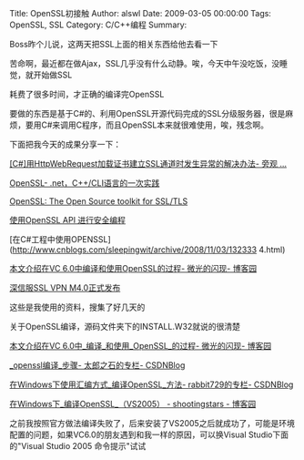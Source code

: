 Title: OpenSSL初接触
Author: alswl
Date: 2009-03-05 00:00:00
Tags: OpenSSL, SSL
Category: C/C++编程
Summary: 

Boss昨个儿说，这两天把SSL上面的相关东西给他去看一下

苦命啊，最近都在做Ajax，SSL几乎没有什么动静。唉，今天中午没吃饭，没睡觉，就开始做SSL

耗费了很多时间，才正确的编译完OpenSSL

要做的东西是基于C#的、利用OpenSSL开源代码完成的SSL分级服务器，很是麻烦，要用C#来调用C程序，而且OpenSSL本来就很难使用，唉，残念啊。

下面把我今天的成果分享一下：

[[C#]用HttpWebRequest加载证书建立SSL通道时发生异常的解决办法- 旁观
...](http://www.cnblogs.com/zhengyun_ustc/archive/2005/04/11/135821.aspx)

[OpenSSL- .net，C++/CLI语言的一次实践](http://i.cn.yahoo.com/suntongo/blog/p_2/)

[OpenSSL: The Open Source toolkit for SSL/TLS](http://www.openssl.org/)

[使用OpenSSL API
进行安全编程](http://www.ibm.com/developerworks/cn/linux/l-openssl.html)

[在C#工程中使用OPENSSL](http://www.cnblogs.com/sleepingwit/archive/2008/11/03/132333
4.html)

[本文介绍在VC 6.0中编译和使用OpenSSL的过程- 微光的闪现-
博客园](http://www.cnblogs.com/gleam/archive/2008/05/07/1187154.html)

[深信服SSL VPN M4.0正式发布](http://www.sinfors.com/cn/news/913.htm)

这些是我使用的资料，搜集了好几天的

关于OpenSSL编译，源码文件夹下的INSTALL.W32就说的很清楚

[本文介绍在VC 6.0中_编译_和使用_OpenSSL_的过程- 微光的闪现-
博客园](http://www.cnblogs.com/gleam/archive/2008/05/07/1187154.html)

[_openssl编译_步骤- 太郎之石的专栏-
CSDNBlog](http://blog.csdn.net/gofishing/archive/2006/04/10/658203.aspx)

[在Windows下使用汇编方式_编译OpenSSL_方法- rabbit729的专栏-
CSDNBlog](http://blog.csdn.net/rabbit729/archive/2008/06/03/2506514.aspx)

[在Windows下_编译OpenSSL_（VS2005） - shootingstars -
博客园](http://shootingstars.cnblogs.com/archive/2006/02/17/332276.html)

之前我按照官方做法编译失败了，后来安装了VS2005之后就成功了，可能是环境配置的问题，如果VC6.0的朋友遇到和我一样的原因，可以换Visual
Studio下面的"Visual Studio 2005 命令提示"试试

